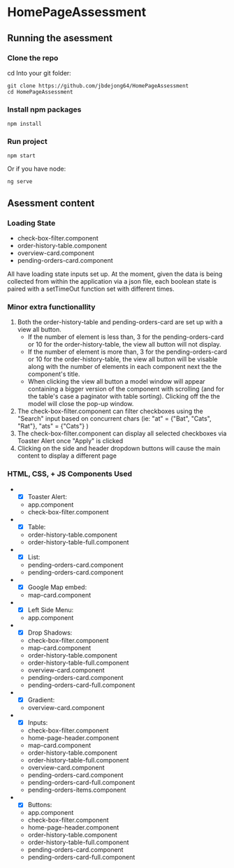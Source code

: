 # HomePageAssessment
 
## Running the asessment

### Clone the repo

cd Into your git folder:

```shell
git clone https://github.com/jbdejong64/HomePageAssessment
cd HomePageAssessment
```

### Install npm packages

```shell
npm install
```

### Run project

```shell
npm start
```

Or if you have node:

```shell
ng serve
```
## Asessment content

### Loading State

* check-box-filter.component
* order-history-table.component
* overview-card.component
* pending-orders-card.component

All have loading state inputs set up. At the moment, given the data is being collected from within the application via a json file, each boolean state is paired with a setTimeOut function set with different times.

### Minor extra functionallity

1. Both the order-history-table and pending-orders-card are set up with a view all button.
   * If the number of element is less than, 3 for the pending-orders-card or 10 for the order-history-table, the view all button will not display.
   * If the number of element is more than, 3 for the pending-orders-card or 10 for the order-history-table, the view all button will be visable along with the number of elements in each component next the the component's title.
   * When clicking the view all button a model window will appear containing a bigger version of the component with scrolling (and for the table's case a paginator with table sorting). Clicking off the the model will close the pop-up window.
 2. The check-box-filter.component can filter checkboxes using the "Search" input based on concurrent chars (ie: "at" = {"Bat", "Cats", "Rat"}, "ats" = {"Cats"} )
 3. The check-box-filter.component can display all selected checkboxes via Toaster Alert once "Apply" is clicked
 4. Clicking on the side and header dropdown buttons will cause the main content to display a different page

### HTML, CSS, + JS Components Used

* - [x] Toaster Alert:
  * app.component
  * check-box-filter.component
* - [x] Table:
  * order-history-table.component
  * order-history-table-full.component
* - [x] List:
  * pending-orders-card.component
  * pending-orders-card.component
* - [x] Google Map embed:
  * map-card.component
* - [x] Left Side Menu:
  * app.component
* - [x] Drop Shadows:
  * check-box-filter.component
  * map-card.component
  * order-history-table.component
  * order-history-table-full.component
  * overview-card.component
  * pending-orders-card.component
  * pending-orders-card-full.component
* - [x] Gradient:
  * overview-card.component
* - [x] Inputs:
  * check-box-filter.component
  * home-page-header.component
  * map-card.component
  * order-history-table.component
  * order-history-table-full.component
  * overview-card.component
  * pending-orders-card.component
  * pending-orders-card-full.component
  * pending-orders-items.component
* - [x] Buttons:
  * app.component
  * check-box-filter.component
  * home-page-header.component
  * order-history-table.component
  * order-history-table-full.component
  * pending-orders-card.component
  * pending-orders-card-full.component
